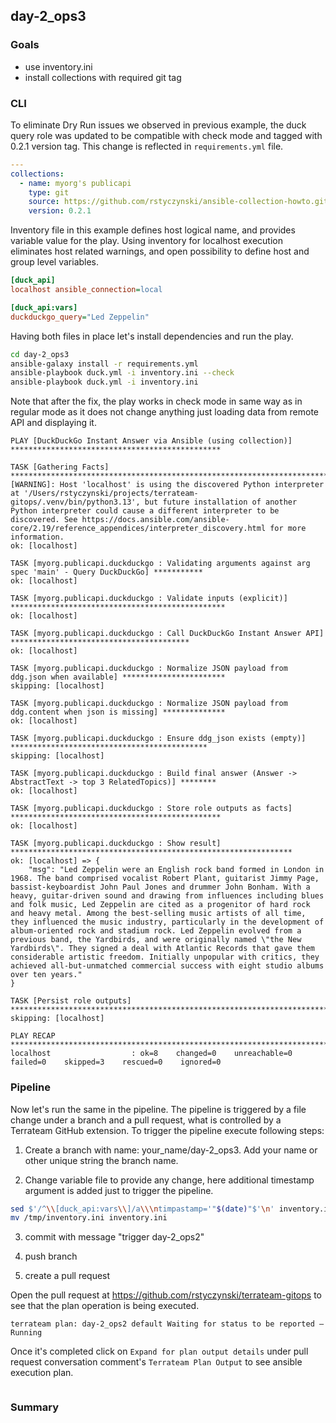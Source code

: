 ## day-2_ops3

### Goals

* use inventory.ini
* install collections with required git tag

### CLI

To eliminate Dry Run issues we observed in previous example, the duck query role was updated to be compatible with check mode and tagged with 0.2.1 version tag. This change is reflected in `requirements.yml` file.

```yml
---
collections:
  - name: myorg's publicapi
    type: git
    source: https://github.com/rstyczynski/ansible-collection-howto.git#/collections/ansible_collections/myorg/publicapi
    version: 0.2.1
```

Inventory file in this example defines host logical name, and provides variable value for the play. Using inventory for localhost execution eliminates host related warnings, and open possibility to define host and group level variables.

```ini
[duck_api]
localhost ansible_connection=local

[duck_api:vars]
duckduckgo_query="Led Zeppelin"
```

Having both files in place let's install dependencies and run the play.

```bash
cd day-2_ops3
ansible-galaxy install -r requirements.yml 
ansible-playbook duck.yml -i inventory.ini --check
ansible-playbook duck.yml -i inventory.ini
```

Note that after the fix, the play works in check mode in same way as in regular mode as it does not change anything just loading data from remote API and displaying it.

```text
PLAY [DuckDuckGo Instant Answer via Ansible (using collection)] ***********************************************

TASK [Gathering Facts] ****************************************************************************************
[WARNING]: Host 'localhost' is using the discovered Python interpreter at '/Users/rstyczynski/projects/terrateam-gitops/.venv/bin/python3.13', but future installation of another Python interpreter could cause a different interpreter to be discovered. See https://docs.ansible.com/ansible-core/2.19/reference_appendices/interpreter_discovery.html for more information.
ok: [localhost]

TASK [myorg.publicapi.duckduckgo : Validating arguments against arg spec 'main' - Query DuckDuckGo] ***********
ok: [localhost]

TASK [myorg.publicapi.duckduckgo : Validate inputs (explicit)] ************************************************
ok: [localhost]

TASK [myorg.publicapi.duckduckgo : Call DuckDuckGo Instant Answer API] ****************************************
ok: [localhost]

TASK [myorg.publicapi.duckduckgo : Normalize JSON payload from ddg.json when available] ***********************
skipping: [localhost]

TASK [myorg.publicapi.duckduckgo : Normalize JSON payload from ddg.content when json is missing] **************
ok: [localhost]

TASK [myorg.publicapi.duckduckgo : Ensure ddg_json exists (empty)] ********************************************
skipping: [localhost]

TASK [myorg.publicapi.duckduckgo : Build final answer (Answer -> AbstractText -> top 3 RelatedTopics)] ********
ok: [localhost]

TASK [myorg.publicapi.duckduckgo : Store role outputs as facts] ***********************************************
ok: [localhost]

TASK [myorg.publicapi.duckduckgo : Show result] ***************************************************************
ok: [localhost] => {
    "msg": "Led Zeppelin were an English rock band formed in London in 1968. The band comprised vocalist Robert Plant, guitarist Jimmy Page, bassist-keyboardist John Paul Jones and drummer John Bonham. With a heavy, guitar-driven sound and drawing from influences including blues and folk music, Led Zeppelin are cited as a progenitor of hard rock and heavy metal. Among the best-selling music artists of all time, they influenced the music industry, particularly in the development of album-oriented rock and stadium rock. Led Zeppelin evolved from a previous band, the Yardbirds, and were originally named \"the New Yardbirds\". They signed a deal with Atlantic Records that gave them considerable artistic freedom. Initially unpopular with critics, they achieved all-but-unmatched commercial success with eight studio albums over ten years."
}

TASK [Persist role outputs] ***********************************************************************************
skipping: [localhost]

PLAY RECAP ****************************************************************************************************
localhost                  : ok=8    changed=0    unreachable=0    failed=0    skipped=3    rescued=0    ignored=0
```

### Pipeline

Now let's run the same in the pipeline. The pipeline is triggered by a file change under a branch and a pull request, what is controlled by a Terrateam GitHub extension. To trigger the pipeline execute following steps:

1. Create a branch with name: your_name/day-2_ops3. Add your name or other unique string the branch name.

2. Change variable file to provide any change, here additional timestamp argument is added just to trigger the pipeline.

```bash
sed $'/^\\[duck_api:vars\\]/a\\\ntimpastamp='"$(date)"$'\n' inventory.ini > /tmp/inventory.ini
mv /tmp/inventory.ini inventory.ini
```

3. commit with message "trigger day-2_ops2"

4. push branch

5. create a pull request

Open the pull request at https://github.com/rstyczynski/terrateam-gitops to see that the plan operation is being executed.

```text
terrateam plan: day-2_ops2 default Waiting for status to be reported — Running
```

Once it's completed click on `Expand for plan output details` under pull request conversation comment's `Terrateam Plan Output` to see ansible execution plan.

```text
```


### Summary

